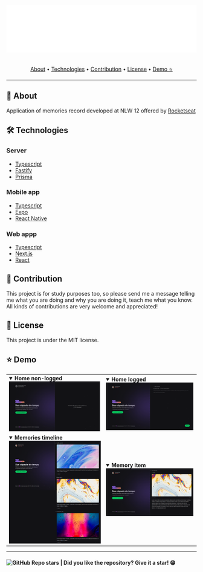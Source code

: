 <section align="center">

  <img src="docs/banner.svg" title="Project banner" alt="Project banner" />

  <br>
  <br>

  <!-- badges -->

  <p>
    <a href="#about">About</a> •
    <a href="#technologies">Technologies</a> •
    <a href="#contribution">Contribution</a> •
    <a href="#license">License</a> •
    <a href="#demo">Demo ⭐</a>
  </p>
</section>

---
<h2 id="about">💬 About</h2>

Application of memories record developed at NLW 12 offered by [Rocketseat](rocketseat.com.br/)


<h2 id="technologies"> 🛠️ Technologies</h2>

### Server

* [Typescript](#)
* [Fastify](#)
* [Prisma](#)

### Mobile app

* [Typescript](#)
* [Expo](#)
* [React Native](#)

### Web appp

* [Typescript](#)
* [Next.js](#)
* [React](#)


<h2 id="contribution">🤝 Contribution</h2>

<p>
  This project is for study purposes too, so please send me a message telling me what you are doing and why you are doing it, teach me what you know. All kinds of contributions are very welcome and appreciated!
</p>


<h2 id="license"> 📝 License</h2>

This project is under the MIT license.

<h2 id="Demo"> ⭐ Demo</h2>

<table align="center">
  <tr>
    <td>
      <details open>
        <summary><strong>Home non-logged</strong></summary>
        <img src="./docs/prints/print_2.png">
      </details>
    </td>
    <td>
      <details open>
        <summary><strong>Home logged</strong></summary>
        <img src="./docs/prints/print_1.png">
      </details>
    </td>
  </tr>
  <tr>
    <td>
      <details open>
        <summary><strong>Memories timeline</strong></summary>
        <img src="./docs/prints/print_3.png">
      </details>
    </td>
    <td>
      <details open>
        <summary><strong>Memory item</strong></summary>
        <img src="./docs/prints/print_4.png">
      </details>
    </td>
  </tr>
</table>

---

<h4>  
  <img alt="GitHub Repo stars" src="https://img.shields.io/github/stars/andersonbosa/nlw-spacetime?style=social">
  | Did you like the repository? Give it a star! 😁
</h4>